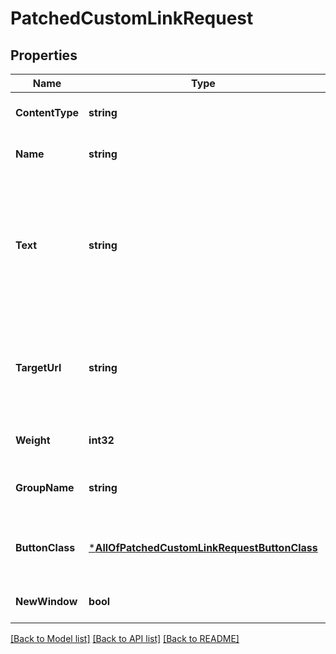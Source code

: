 # PatchedCustomLinkRequest

## Properties
Name | Type | Description | Notes
------------ | ------------- | ------------- | -------------
**ContentType** | **string** |  | [optional] [default to null]
**Name** | **string** |  | [optional] [default to null]
**Text** | **string** | Jinja2 template code for link text. Reference the object as &lt;code&gt;{{ obj }}&lt;/code&gt; such as &lt;code&gt;{{ obj.platform.name }}&lt;/code&gt;. Links which render as empty text will not be displayed. | [optional] [default to null]
**TargetUrl** | **string** | Jinja2 template code for link URL. Reference the object as &lt;code&gt;{{ obj }}&lt;/code&gt; such as &lt;code&gt;{{ obj.platform.name }}&lt;/code&gt;. | [optional] [default to null]
**Weight** | **int32** |  | [optional] [default to null]
**GroupName** | **string** | Links with the same group will appear as a dropdown menu | [optional] [default to null]
**ButtonClass** | [***AllOfPatchedCustomLinkRequestButtonClass**](AllOfPatchedCustomLinkRequestButtonClass.md) | The class of the first link in a group will be used for the dropdown button | [optional] [default to null]
**NewWindow** | **bool** | Force link to open in a new window | [optional] [default to null]

[[Back to Model list]](../README.md#documentation-for-models) [[Back to API list]](../README.md#documentation-for-api-endpoints) [[Back to README]](../README.md)

